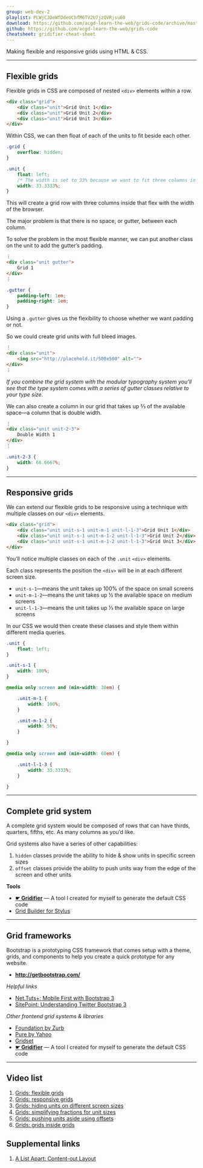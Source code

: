 ```yaml
---
group: web-dev-2
playlist: PLWjCJDeWfDdeUChfM6TV2U7jzQVRjsu60
download: https://github.com/acgd-learn-the-web/grids-code/archive/master.zip
github: https://github.com/acgd-learn-the-web/grids-code
cheatsheet: gridifier-cheat-sheet
---
```


Making flexible and responsive grids using HTML & CSS.

---

## Flexible grids

Flexible grids in CSS are composed of nested `<div>` elements within a row.

```html
<div class="grid">
	<div class="unit">Grid Unit 1</div>
	<div class="unit">Grid Unit 2</div>
	<div class="unit">Grid Unit 3</div>
</div>
```

Within CSS, we can then float of each of the units to fit beside each other.

```css
.grid {
	overflow: hidden;
}

.unit {
	float: left;
	/* The width is set to 33% because we want to fit three columns in our row. */
	width: 33.3333%;
}
```

This will create a grid row with three columns inside that flex with the width of the browser.

The major problem is that there is no space, or gutter, between each column.

To solve the problem in the most flexible manner, we can put another class on the unit to add the gutter’s padding.

```html
⋮
<div class="unit gutter">
	Grid 1
</div>
⋮
```

```css
.gutter {
	padding-left: 1em;
	padding-right: 1em;
}
```

Using a `.gutter` gives us the flexibility to choose whether we want padding or not.

So we could create grid units with full bleed images.

```html
⋮
<div class="unit">
	<img src="http://placehold.it/500x500" alt="">
</div>
⋮
```

*If you combine the grid system with the modular typography system you’ll see that the type system comes with a series of gutter classes relative to your type size.*

We can also create a column in our grid that takes up ⅔ of the available space—a column that is double width.

```html
⋮
<div class="unit unit-2-3">
	Double Width 1
</div>
⋮
```

```css
.unit-2-3 {
	width: 66.6667%;
}
```

---

## Responsive grids

We can extend our flexible grids to be responsive using a technique with multiple classes on our `<div>` elements.

```html
<div class="grid">
	<div class="unit unit-s-1 unit-m-1 unit-l-1-3">Grid Unit 1</div>
	<div class="unit unit-s-1 unit-m-1-2 unit-l-1-3">Grid Unit 2</div>
	<div class="unit unit-s-1 unit-m-1-2 unit-l-1-3">Grid Unit 3</div>
</div>
```

You’ll notice multiple classes on each of the `.unit` `<div>` elements.

Each class represents the position the `<div>` will be in at each different screen size.

- `unit-s-1`—means the unit takes up 100% of the space on small screens
- `unit-m-1-2`—means the unit takes up ½ the available space on medium screens
- `unit-l-1-3`—means the unit takes up ⅓ the available space on large screens

In our CSS we would then create these classes and style them within different media queries.

```css
.unit {
	float: left;
}

.unit-s-1 {
	width: 100%;
}

@media only screen and (min-width: 38em) {

	.unit-m-1 {
		width: 100%;
	}

	.unit-m-1-2 {
		width: 50%;
	}

}

@media only screen and (min-width: 60em) {

	.unit-l-1-3 {
		width: 33.3333%;
	}

}

```

---

## Complete grid system

A complete grid system would be composed of rows that can have thirds, quarters, fifths, etc. As many columns as you’d like.

Grid systems also have a series of other capabilities:

1. `hidden` classes provide the ability to hide & show units in specific screen sizes
2. `offset` classes provide the ability to push units way from the edge of the screen and other units

**Tools**

- **[☛ Gridifier](http://tjb.io/grids)** — A tool I created for myself to generate the default CSS code
- [Grid Builder for Stylus](https://gist.github.com/thomasjbradley/7186573)

---

## Grid frameworks

Bootstrap is a prototyping CSS framework that comes setup with a theme, grids, and components to help you create a quick prototype for any website.

- **<http://getbootstrap.com/>**

*Helpful links*

- [Net.Tuts+: Mobile First with Bootstrap 3](http://net.tutsplus.com/tutorials/html-css-techniques/mobile-first-with-bootstrap-3/)
- [SitePoint: Understanding Twitter Bootstrap 3](http://www.sitepoint.com/understanding-twitter-bootstrap-3/)

*Other frontend grid systems & libraries*

- [Foundation by Zurb](http://foundation.zurb.com/)
- [Pure by Yahoo](http://purecss.io/)
- [Gridset](https://gridsetapp.com/)
- **[☛ Gridifier](http://tjb.io/grids)** — A tool I created for myself to generate the default CSS code

---

## Video list

1. [Grids: flexible grids](https://www.youtube.com/watch?v=KN-KIG3mcxE&list=PLWjCJDeWfDdeUChfM6TV2U7jzQVRjsu60&index=1)
2. [Grids: responsive grids](https://www.youtube.com/watch?v=3Gm785OgJ4E&list=PLWjCJDeWfDdeUChfM6TV2U7jzQVRjsu60&index=2)
3. [Grids: hiding units on different screen sizes](https://www.youtube.com/watch?v=9Y8IyXFqbNU&list=PLWjCJDeWfDdeUChfM6TV2U7jzQVRjsu60&index=3)
4. [Grids: simplifying fractions for unit sizes](https://www.youtube.com/watch?v=BNFKLqYl8rU&list=PLWjCJDeWfDdeUChfM6TV2U7jzQVRjsu60&index=4)
5. [Grids: pushing units aside using offsets](https://www.youtube.com/watch?v=kVMdNbrHgbQ&list=PLWjCJDeWfDdeUChfM6TV2U7jzQVRjsu60&index=5)
6. [Grids: grids inside grids](https://www.youtube.com/watch?v=hpwjNC4Eo-U&list=PLWjCJDeWfDdeUChfM6TV2U7jzQVRjsu60&index=6)

## Supplemental links

1. [A List Apart: Content-out Layout](http://alistapart.com/article/content-out-layout)
